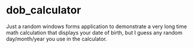# dob_calculator
Just a random windows forms application to demonstrate a very long time math calculation that displays your date of birth, but I guess any random day/month/year you use in the calculator.
